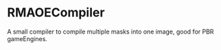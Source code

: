 # RMAOECompiler
A small compiler to compile multiple masks into one image, good for PBR gameEngines.
